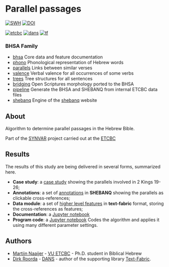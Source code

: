 # Parallel passages

[![SWH](https://archive.softwareheritage.org/badge/origin/https://github.com/ETCBC/parallels/)](https://archive.softwareheritage.org/browse/origin/https://github.com/ETCBC/parallels/)
[![DOI](https://zenodo.org/badge/104842865.svg)](https://zenodo.org/badge/latestdoi/104842865)

[![etcbc](images/etcbc.png)](http://www.etcbc.nl)
[![dans](images/dans.png)](https://dans.knaw.nl/en)
[![tf](programs/images/tf-small.png)](https://annotation.github.io/text-fabric/tf)

### BHSA Family

* [bhsa](https://github.com/etcbc/bhsa) Core data and feature documentation
* [phono](https://github.com/etcbc/phono) Phonological representation of Hebrew words
* [parallels](https://github.com/etcbc/parallels) Links between similar verses
* [valence](https://github.com/etcbc/valence) Verbal valence for all occurrences
  of some verbs
* [trees](https://github.com/etcbc/trees) Tree structures for all sentences
* [bridging](https://github.com/etcbc/bridging) Open Scriptures morphology
  ported to the BHSA
* [pipeline](https://github.com/etcbc/pipeline) Generate the BHSA and SHEBANQ
  from internal ETCBC data files
* [shebanq](https://github.com/etcbc/shebanq) Engine of the
  [shebanq](https://shebanq.ancient-data.org) website

## About

Algorithm to determine parallel passages in the Hebrew Bible.

Part of the
[SYNVAR](https://www.nwo.nl/en/research-and-results/research-projects/i/30/9930.html)
project carried out at the 
[ETCBC](http://etcbc.nl)

## Results

The results of this study are being delivered in several forms, summarized here.

* **Case study**: a 
  [case study](https://github.com/ETCBC/parallels/blob/master/programs/kings_ii.ipynb)
  showing the parallels involved in 2 Kings 19-26; 
* **Annotations**: a set of
  [annotations](https://shebanq.ancient-data.org/hebrew/note?version=4b&id=Mnxjcm9zc3JlZg__&tp=txt_tb1&nget=v)
  in **SHEBANQ** showing the parallels as clickable cross-references;
* **Data module**: a set of 
  [higher level features](https://github.com/ETCBC/parallels/tree/master/tf)
  in **text-fabric** format, storing the cross-references as features;
* **Documentation**: a
  [Jupyter notebook](https://nbviewer.jupyter.org/github/etcbc/parallels/blob/master/programs/parallels.ipynb)
* **Program code**: a
  [Jupyter notebook](https://github.com/ETCBC/parallels/tree/master/programs)
  Codes the algorithm and applies it using many different
  parameter settings.

## Authors
* [Martijn Naaijer](mailto:m.naaijer@vu.nl) -
  [VU ETCBC](http://etcbc.nl) -
  Ph.D. student in Biblical Hebrew
* [Dirk Roorda](mailto:dirk.roorda@dans.knaw.nl) -
  [DANS](https://dans.knaw.nl/en/front-page?set_language=en) -
  author of the supporting library
  [Text-Fabric](https://github.com/Dans-labs/text-fabric).

